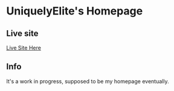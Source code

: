 # UniquelyElite's Homepage

## Live site
[Live Site Here](https://uniquelyelite.github.io/)

## Info

It's a work in progress, supposed to be my homepage eventually.